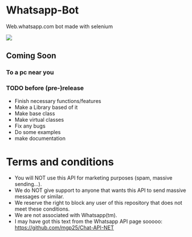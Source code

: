 # Whatsapp-Bot
Web.whatsapp.com bot made with selenium

[<img src="https://ci.appveyor.com/api/projects/status/github/IwraStudios/Whatsapp-Bot"></img>](https://ci.appveyor.com/project/IwraStudios/whatsapp-bot)

## Coming Soon
### To a pc near you

### TODO before (pre-)release
* Finish necessary functions/features
* Make a Library based of it
 * Make base class
 * Make virtual classes
* Fix any bugs
* Do some examples
* make documentation

# Terms and conditions

*  You will NOT use this API for marketing purposes (spam, massive sending...).
*  We do NOT give support to anyone that wants this API to send massive messages or similar.
*  We reserve the right to block any user of this repository that does not meet these conditions.
*  We are not associated with Whatsapp(tm).
*  I may have got this text from the Whatsapp API page sooooo: https://github.com/mgp25/Chat-API-NET
